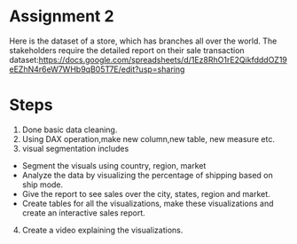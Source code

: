 # Assignment 2
Here is the dataset of a store, which has branches all over the world. The stakeholders require the detailed report on their sale transaction
dataset:https://docs.google.com/spreadsheets/d/1Ez8RhO1rE2QikfdddOZ19eEZhN4r6eW7WHb9qB05T7E/edit?usp=sharing

# Steps
1. Done basic data cleaning.
2. Using DAX operation,make new column,new table, new measure etc.
3. visual segmentation includes
* Segment the visuals using country, region, market
* Analyze the data by visualizing the percentage of shipping based on ship mode.
*  Give the report to see sales over the city, states, region and market.
*  Create tables for all the visualizations, make these visualizations and create an interactive sales report.
4.  Create a video explaining the visualizations.
